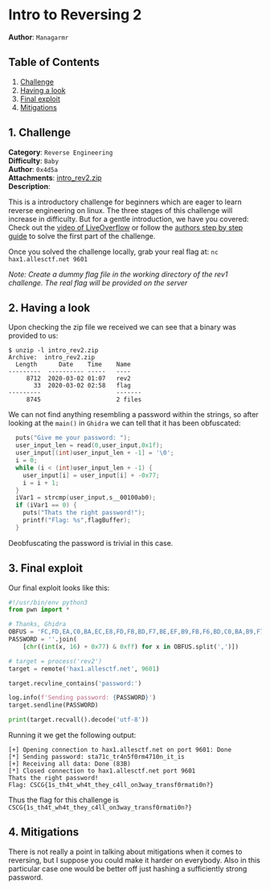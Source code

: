 # Intro to Reversing 2

**Author**: `Managarmr`

## Table of Contents

1. [Challenge](#1-challenge)
2. [Having a look](#2-having-a-look)
3. [Final exploit](#3-final-exploit)
4. [Mitigations](#4-mitigations)


## 1. Challenge

**Category**: `Reverse Engineering`  
**Difficulty**: `Baby`  
**Author**: `0x4d5a`  
**Attachments**: [intro_rev2.zip](https://static.allesctf.net/challenges/fa402a66e302289d0babf1dfe98c81925152b5bc3c440b04e6d9aa37a2a8cdf7/intro_rev2.zip)  
**Description**:

This is a introductory challenge for beginners which are eager to learn reverse
engineering on linux. The three stages of this challenge will increase in
difficulty. But for a gentle introduction, we have you covered: Check out the
[video of LiveOverflow](https://www.youtube.com/watch?v=28JHPOUZvDw) or follow
the [authors step by step guide](https://static.allesctf.net/Tutorial_Intro_rev.html)
to solve the first part of the challenge.

Once you solved the challenge locally, grab your real flag at:
`nc hax1.allesctf.net 9601`

_Note: Create a dummy flag file in the working directory of the rev1 challenge.
The real flag will be provided on the server_

## 2. Having a look

Upon checking the zip file we received we can see that a binary was provided to
us:

```
$ unzip -l intro_rev2.zip 
Archive:  intro_rev2.zip
  Length      Date    Time    Name
---------  ---------- -----   ----
     8712  2020-03-02 01:07   rev2
       33  2020-03-02 02:58   flag
---------                     -------
     8745                     2 files
```

We can not find anything resembling a password within the strings, so after
looking at the `main()` in `Ghidra` we can tell that it has been obfuscated:
```c
  puts("Give me your password: ");
  user_input_len = read(0,user_input,0x1f);
  user_input[(int)user_input_len + -1] = '\0';
  i = 0;
  while (i < (int)user_input_len + -1) {
    user_input[i] = user_input[i] + -0x77;
    i = i + 1;
  }
  iVar1 = strcmp(user_input,s__00100ab0);
  if (iVar1 == 0) {
    puts("Thats the right password!");
    printf("Flag: %s",flagBuffer);
  }
```

Deobfuscating the password is trivial in this case.

## 3. Final exploit

Our final exploit looks like this:
```python
#!/usr/bin/env python3
from pwn import *

# Thanks, Ghidra
OBFUS = 'FC,FD,EA,C0,BA,EC,E8,FD,FB,BD,F7,BE,EF,B9,FB,F6,BD,C0,BA,B9,F7,E8,F2,FD,E8,F2,FC'
PASSWORD = ''.join(
	[chr((int(x, 16) + 0x77) & 0xff) for x in OBFUS.split(',')])

# target = process('rev2')
target = remote('hax1.allesctf.net', 9601)

target.recvline_contains('password:')

log.info(f'Sending password: {PASSWORD}')
target.sendline(PASSWORD)

print(target.recvall().decode('utf-8'))
```

Running it we get the following output:
```
[+] Opening connection to hax1.allesctf.net on port 9601: Done
[*] Sending password: sta71c_tr4n5f0rm4710n_it_is
[+] Receiving all data: Done (83B)
[*] Closed connection to hax1.allesctf.net port 9601
Thats the right password!
Flag: CSCG{1s_th4t_wh4t_they_c4ll_on3way_transf0rmati0n?}
```

Thus the flag for this challenge is
`CSCG{1s_th4t_wh4t_they_c4ll_on3way_transf0rmati0n?}`

## 4. Mitigations

There is not really a point in talking about mitigations when it comes to
reversing, but I suppose you could make it harder on everybody. Also in this
particular case one would be better off just hashing a sufficiently strong
password.
